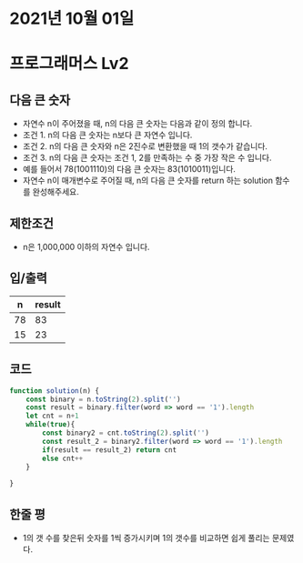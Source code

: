 # 2021년 10월 01일
# 프로그래머스 Lv2
## 다음 큰 숫자
- 자연수 n이 주어졌을 때, n의 다음 큰 숫자는 다음과 같이 정의 합니다.
- 조건 1. n의 다음 큰 숫자는 n보다 큰 자연수 입니다.
- 조건 2. n의 다음 큰 숫자와 n은 2진수로 변환했을 때 1의 갯수가 같습니다.
- 조건 3. n의 다음 큰 숫자는 조건 1, 2를 만족하는 수 중 가장 작은 수 입니다.
- 예를 들어서 78(1001110)의 다음 큰 숫자는 83(1010011)입니다.
- 자연수 n이 매개변수로 주어질 때, n의 다음 큰 숫자를 return 하는 solution 함수를 완성해주세요.
## 제한조건 
- n은 1,000,000 이하의 자연수 입니다.
## 입/출력
|n|result|
|------|---|
|78|83|
|15|23|
## 코드
```javascript
function solution(n) {
    const binary = n.toString(2).split('')
    const result = binary.filter(word => word == '1').length
    let cnt = n+1
    while(true){
        const binary2 = cnt.toString(2).split('')
        const result_2 = binary2.filter(word => word == '1').length
        if(result == result_2) return cnt 
        else cnt++
    }
    
}
```
## 한줄 평
- 1의 갯 수를 찾은뒤 숫자를 1씩 증가시키며 1의 갯수를 비교하면 쉽게 풀리는 문제였다.
